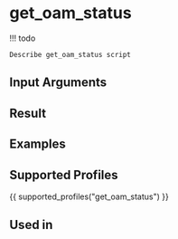 

# get_oam_status

<!-- prettier-ignore -->
!!! todo

    Describe get_oam_status script

## Input Arguments

## Result

## Examples

## Supported Profiles

{{ supported_profiles("get_oam_status") }}

## Used in
